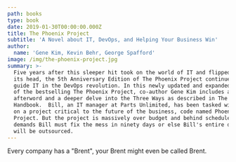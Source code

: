 ```yaml
---
path: books
type: book
date: 2019-01-30T00:00:00.000Z
title: The Phoenix Project
subtitle: 'A Novel about IT, DevOps, and Helping Your Business Win'
author:
  name: 'Gene Kim, Kevin Behr, George Spafford'
image: /img/the-phoenix-project.jpg
summary: >-
  Five years after this sleeper hit took on the world of IT and flipped it on
  its head, the 5th Anniversary Edition of The Phoenix Project continues to
  guide IT in the DevOps revolution. In this newly updated and expanded edition
  of the bestselling The Phoenix Project, co-author Gene Kim includes a new
  afterword and a deeper delve into the Three Ways as described in The DevOps
  Handbook.  Bill, an IT manager at Parts Unlimited, has been tasked with taking
  on a project critical to the future of the business, code named Phoenix
  Project. But the project is massively over budget and behind schedule. The CEO
  demands Bill must fix the mess in ninety days or else Bill's entire department
  will be outsourced.
---
```

Every company has a "Brent", your Brent might even be called Brent.
